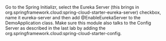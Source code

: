Go to the Spring Initializr, 
select the Eureka Server (this brings in org.springframework.cloud:spring-cloud-starter-eureka-server) checkbox,
name it eureka-server and then add @EnableEurekaServer to the DemoApplication class.
Make sure this module also talks to the Config Server as described in the last lab by adding the
org.springframework.cloud:spring-cloud-starter-config.

